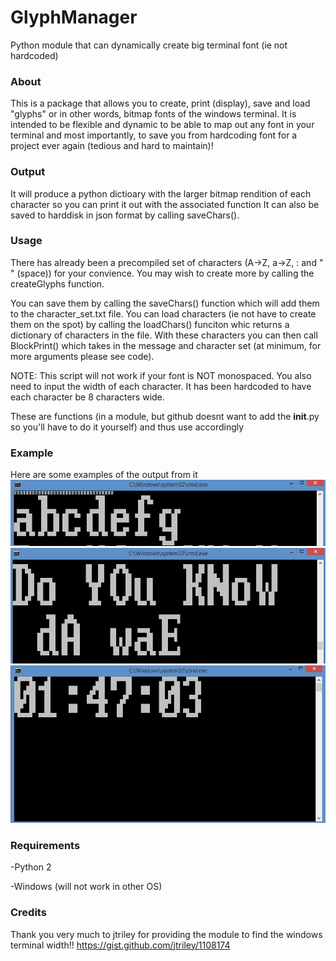 # GlyphManager
Python module that can dynamically create big terminal font (ie not hardcoded)


### About

This is a package that allows you to create, print (display), save and load "glyphs" or in other words, bitmap fonts of the windows terminal.
It is intended to be flexible and dynamic to be able to map out any font in your terminal and most importantly, to save you from hardcoding font for a project ever again (tedious and hard to maintain)!


### Output

It will produce a python dictioary with the larger bitmap rendition of each character so you can print it out with the associated function
It can also be saved to harddisk in json format by calling saveChars().

### Usage

There has already been a precompiled set of characters (A->Z, a->Z, : and " " (space)) for your convience. You may wish to create more by calling the createGlyphs function. 

You can save them by calling the saveChars() function which will add them to the character_set.txt file.
You can load characters (ie not have to create them on the spot) by calling the loadChars() funciton whic returns a dictionary of characters in the file.
With these characters you can then call BlockPrint() which takes in the message and character set (at minimum, for more arguments please see code).

NOTE: This script will not work if your font is NOT monospaced. You also need to input the width of each character. It has been hardcoded to have each character be 8 characters wide.

These are functions (in a module, but github doesnt want to add the __init__.py so you'll have to do it yourself) and thus use accordingly

### Example

Here are some examples of the output from it
![Example](image_alphabet.PNG)
![Example](image_text.PNG)
![Example](image_time.PNG)
### Requirements

-Python 2

-Windows (will not work in other OS)

### Credits

Thank you very much to jtriley for providing the module to find the windows terminal width!!
https://gist.github.com/jtriley/1108174
